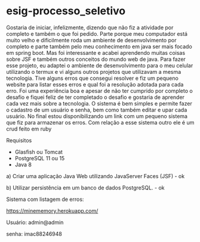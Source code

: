 # esig-processo_seletivo
Gostaria de iniciar, infelizmente, dizendo que não fiz a atividade por completo e também o que foi pedido. Parte porque meu computador está muito velho e dificilmente roda um ambiente de desenvolvimento por completo e parte também pelo meu conhecimento em java ser mais focado em spring boot. Mas foi interessante e acabei aprendendo muitas coisas sobre JSF e também  outros conceitos do mundo web de java. Para fazer esse projeto, eu adaptei o ambiente de desenvolvimento para o meu celular utilizando o termux e vi alguns outros projetos que utilizavam a mesma tecnologia. Tive alguns erros que consegui resolver e fiz um pequeno website para listar esses erros e qual foi a resolução adotada para cada erro. Foi uma experiência boa e apesar de não ter cumprido por completo o desafio e fiquei feliz de ter completado o desafio e gostaria de aprender cada vez mais sobre a tecnologia. O sistema é bem simples e permite fazer o cadastro de um usuário e senha, bem como também editar e upar cada usuário. No final estou disponibilizando um link com um pequeno sistema que fiz para armazenar os erros. Com relação a esse sistema outro ele é um crud feito em ruby


Requisitos
 - Glasfish ou Tomcat
 - PostgreSQL 11 ou 15
 - Java 8
 
a) Criar uma aplicação Java Web utilizando JavaServer Faces (JSF) - ok

b) Utilizar persistência em um banco de dados PostgreSQL. - ok

Sistema com listagem de erros:

https://minememory.herokuapp.com/

Usuário: admin@admin

senha: imac88246948

